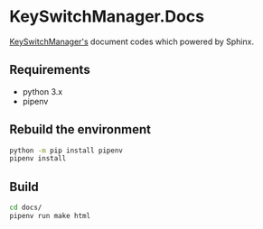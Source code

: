 # KeySwitchManager.Docs

[KeySwitchManager's](https://github.com/r-koubou/KeySwitchManager) document codes which powered by Sphinx.

## Requirements

- python 3.x
- pipenv

## Rebuild the environment

```bash
python -m pip install pipenv
pipenv install
```

## Build

```bash
cd docs/
pipenv run make html
```
